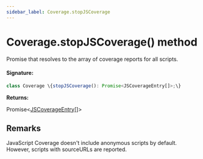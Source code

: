 ```yaml
---
sidebar_label: Coverage.stopJSCoverage
---
```


# Coverage.stopJSCoverage() method

Promise that resolves to the array of coverage reports for all scripts.

#### Signature:

```typescript
class Coverage \{stopJSCoverage(): Promise<JSCoverageEntry[]>;\}
```

**Returns:**

Promise&lt;[JSCoverageEntry](./puppeteer.jscoverageentry.md)\[\]&gt;

## Remarks

JavaScript Coverage doesn't include anonymous scripts by default. However, scripts with sourceURLs are reported.
